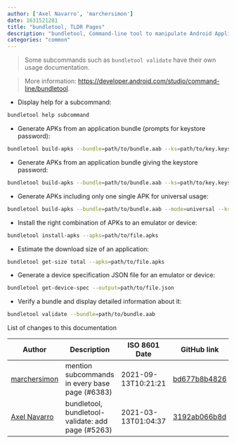 ```yaml
---
author: ['Axel Navarro', 'marchersimon']
date: 1631521281
title: "bundletool, TLDR Pages"
description: "bundletool, Command-line tool to manipulate Android Application Bundles."
categories: "common"
---
```

> Some subcommands such as `bundletool validate` have their own usage documentation.

> More information: <https://developer.android.com/studio/command-line/bundletool>.

- Display help for a subcommand:

```bash
bundletool help subcommand
```

- Generate APKs from an application bundle (prompts for keystore password):

```bash
bundletool build-apks --bundle=path/to/bundle.aab --ks=path/to/key.keystore --ks-key-alias=key_alias --output=path/to/file.apks
```

- Generate APKs from an application bundle giving the keystore password:

```bash
bundletool build-apks --bundle=path/to/bundle.aab --ks=path/to/key.keystore --ks-key-alias=key_alias –ks-pass=pass:the_password --output=path/to/file.apks
```

- Generate APKs including only one single APK for universal usage:

```bash
bundletool build-apks --bundle=path/to/bundle.aab --mode=universal --ks=path/to/key.keystore --ks-key-alias=key_alias --output=path/to/file.apks
```

- Install the right combination of APKs to an emulator or device:

```bash
bundletool install-apks --apks=path/to/file.apks
```

- Estimate the download size of an application:

```bash
bundletool get-size total --apks=path/to/file.apks
```

- Generate a device specification JSON file for an emulator or device:

```bash
bundletool get-device-spec --output=path/to/file.json
```

- Verify a bundle and display detailed information about it:

```bash
bundletool validate --bundle=path/to/bundle.aab
```
List of changes to this documentation


Author | Description | ISO 8601 Date | GitHub link
------|-----|-----|-----
[marchersimon](mailto:50295997+marchersimon@users.noreply.github.com) | mention subcommands in every base page (#6383) | 2021-09-13T10:21:21 | [bd677b8b4826](https://github.com/tldr-pages/tldr/commit/bd677b8b48260e301fb99fea794f4dc1458d1562)
[Axel Navarro](mailto:navarroaxel@gmail.com) | bundletool, bundletool-validate: add page (#5263) | 2021-03-13T01:04:37 | [3192ab066b8d](https://github.com/tldr-pages/tldr/commit/3192ab066b8d4ba0000ea17fe56127763c4e12d9)

